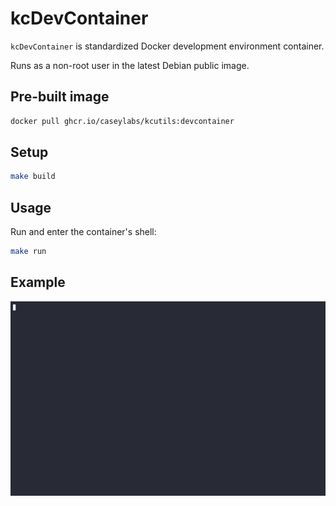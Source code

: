 # kcDevContainer  
  
`kcDevContainer` is standardized Docker development environment container.

Runs as a non-root user in the latest Debian public image.

## Pre-built image

```sh
docker pull ghcr.io/caseylabs/kcutils:devcontainer
```
 
## Setup    
  
```sh
make build
```    
  
## Usage    
  
Run and enter the container's shell:  
```sh
make run
```    

## Example

![kcDevContainer demo image](./demo.gif)
